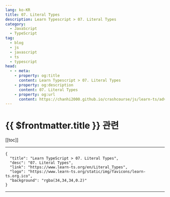 ```yaml
---
lang: ko-KR
title: 07. Literal Types
description: Learn Typescript > 07. Literal Types
category: 
  - JavaScript
  - TypeScript
tag: 
  - blog
  - js
  - javascript
  - ts
  - typescript
head:
  - - meta:
    - property: og:title
      content: Learn Typescript > 07. Literal Types
    - property: og:description
      content: 07. Literal Types
    - property: og:url
      content: https://chanhi2000.github.io/crashcourse/js/learn-ts/advanced/07.html
---
```


# {{ $frontmatter.title }} 관련

[[toc]]

---

```component VPCard
{
  "title": "Learn TypeScript > 07. Literal Types",
  "desc": "07. Literal Types",
  "link": "https://www.learn-ts.org/en/Literal_Types",
  "logo": "https://www.learn-ts.org/static/img/favicons/learn-ts.org.ico",
  "background": "rgba(34,34,34,0.2)"
}
```

---

<TagLinks />